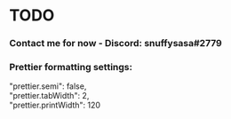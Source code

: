 # TODO

### Contact me for now - Discord: snuffysasa#2779  

### Prettier formatting settings:
"prettier.semi": false,  
"prettier.tabWidth": 2,  
"prettier.printWidth": 120  